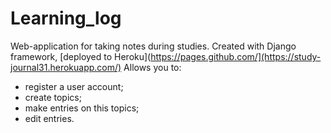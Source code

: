 # Learning_log
 Web-application for taking notes during studies. Created with Django framework, [deployed to Heroku](https://pages.github.com/](https://study-journal31.herokuapp.com/)
 Allows you to:
- register a user account;
- create topics;
- make entries on this topics;
- edit entries.
